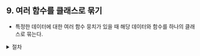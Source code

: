## 9. 여러 함수를 클래스로 묶기

- 특정한 데이터에 대한 여러 함수 뭉치가 있을 때 해당 데이터와 함수를 하나의 클래스로 묶는다.

<details>
<summary>절차</summary>

1. 해당 데이터를 먼저 캡슐화한다. <br />
2. 해당 데이터를 사용하는 함수들을 클래스로 옮긴다.

</details>
